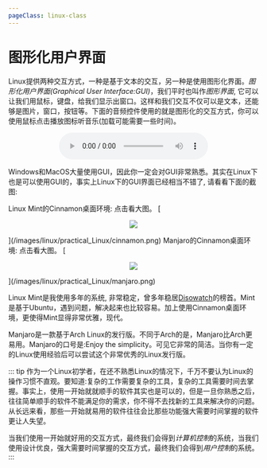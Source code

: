 ```yaml
---
pageClass: linux-class
---
```


# 图形化用户界面

Linux提供两种交互方式，一种是基于文本的交互，另一种是使用图形化界面。*图形化用户界面(Graphical User Interface:GUI)*，我们平时也叫作*图形界面*, 它可以让我们用鼠标，键盘，给我们显示出窗口。这样和我们交互不仅可以是文本，还能够是图片，窗口，按钮等。下面的音频控件使用的就是图形化的交互方式，你可以使用鼠标点击播放图标听音乐(加载可能需要一些时间)。
<p align="center">
<audio ref='themeSong' src="https://github.com/HuangJiaLian/DataBase0/blob/master/sound/My_Tree.mp3?raw=true" controls loop preload></audio>
</p>
Windows和MacOS大量使用GUI，因此你一定会对GUI非常熟悉。其实在Linux下也是可以使用GUI的，事实上Linux下的GUI界面已经相当不错了, 请看看下面的截图:

Linux Mint的Cinnamon桌面环境: 点击看大图。
[<p align="center">
<img src='/images/linux/practical_Linux/cinnamon.png'>
</p>](/images/linux/practical_Linux/cinnamon.png)
Manjaro的Cinnamon桌面环境: 点击看大图。
[<p align="center">
<img src='/images/linux/practical_Linux/manjaro.png'> 
</p>](/images/linux/practical_Linux/manjaro.png)

Linux Mint是我使用多年的系统, 非常稳定，曾多年稳居[Disowatch](https://distrowatch.com/)的榜首。Mint是基于Ubuntu，遇到问题，解决起来也比较容易。加上使用Cinnamon桌面环境，更使得Mint显得非常优雅，现代。

Manjaro是一款基于Arch Linux的发行版。不同于Arch的是，Manjaro比Arch更易用。Manjaro的口号是:Enjoy the simplicity。可见它非常的简洁。当你有一定的Linux使用经验后可以尝试这个非常优秀的Linux发行版。

::: tip
作为一个Linux初学者，在还不熟悉Linux的情况下，千万不要认为Linux的操作习惯不直观。要知道:复杂的工作需要复杂的工具，复杂的工具需要时间去掌握。事实上，使用一开始就就顺手的软件其实也是可以的，但是一旦你熟悉之后，往往简单顺手的软件不能满足你的需求，你不得不去找新的工具来解决你的问题。从长远来看，那些一开始就易用的软件往往会比那些功能强大需要时间掌握的软件更让人失望。

当我们使用一开始就好用的交互方式，最终我们会得到*计算机控制*的系统，当我们使用设计优良，强大需要时间掌握的交互方式，最终我们会得到*用户控制*的系统。
:::

<Livere/>